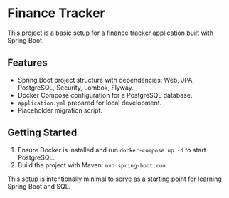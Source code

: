# Finance Tracker

This project is a basic setup for a finance tracker application built with Spring Boot.

## Features
- Spring Boot project structure with dependencies: Web, JPA, PostgreSQL, Security, Lombok, Flyway.
- Docker Compose configuration for a PostgreSQL database.
- `application.yml` prepared for local development.
- Placeholder migration script.

## Getting Started
1. Ensure Docker is installed and run `docker-compose up -d` to start PostgreSQL.
2. Build the project with Maven: `mvn spring-boot:run`.

This setup is intentionally minimal to serve as a starting point for learning Spring Boot and SQL.
